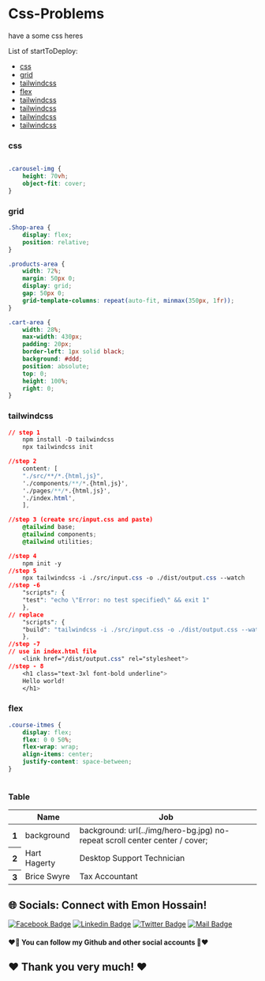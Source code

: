 # Css-Problems
have a some css heres


List of startToDeploy:

- [css](#css)
- [grid](#grid)
- [tailwindcss](#tailwindcss)
- [flex](#flex)
- [tailwindcss](#tailwindcss)
- [tailwindcss](#tailwindcss)
- [tailwindcss](#tailwindcss)
- [tailwindcss](#tailwindcss)


### css

```css

.carousel-img {
    height: 70vh;
    object-fit: cover;
}


```
        
### grid

```css
.Shop-area {
    display: flex;
    position: relative;
}

.products-area {
    width: 72%;
    margin: 50px 0;
    display: grid;
    gap: 50px 0;
    grid-template-columns: repeat(auto-fit, minmax(350px, 1fr));
}

.cart-area {
    width: 28%;
    max-width: 430px;
    padding: 20px;
    border-left: 1px solid black;
    background: #ddd;
    position: absolute;
    top: 0;
    height: 100%;
    right: 0;
}

```

### tailwindcss

```css
// step 1 
    npm install -D tailwindcss
    npx tailwindcss init

//step 2
    content: [
    "./src/**/*.{html,js}",
    './components/**/*.{html,js}',
    './pages/**/*.{html,js}',
    './index.html',
    ],

//step 3 (create src/input.css and paste)
    @tailwind base;
    @tailwind components;
    @tailwind utilities;

//step 4
    npm init -y
//step 5
    npx tailwindcss -i ./src/input.css -o ./dist/output.css --watch
//step -6
    "scripts": {
    "test": "echo \"Error: no test specified\" && exit 1"
    },
// replace
    "scripts": {
    "build": "tailwindcss -i ./src/input.css -o ./dist/output.css --watch"
    },
//step -7
// use in index.html file
    <link href="/dist/output.css" rel="stylesheet">
//step - 8
    <h1 class="text-3xl font-bold underline">
    Hello world!
    </h1>

```

### flex

```css
.course-itmes {
    display: flex;
    flex: 0 0 50%;
    flex-wrap: wrap;
    align-items: center;
    justify-content: space-between;
}
   

```





### Table
<div class="overflow-x-auto">
  <table class="table w-full">
    <!-- head -->
    <thead>
      <tr>
        <th></th>
        <th>Name</th>
        <th>Job</th>
      </tr>
    </thead>
    <tbody>
      <!-- row 1 -->
      <tr>
        <th>1</th>
        <td>background</td>
        <td>background: url(../img/hero-bg.jpg) no-repeat scroll center center / cover;</td>
      </tr>
      <!-- row 2 -->
      <tr>
        <th>2</th>
        <td>Hart Hagerty</td>
        <td>Desktop Support Technician</td>
      </tr>
      <!-- row 3 -->
      <tr>
        <th>3</th>
        <td>Brice Swyre</td>
        <td>Tax Accountant</td>
      </tr>
    </tbody>
  </table>
</div>



## 🌐 Socials: Connect with Emon Hossain!

[![Facebook Badge](https://img.shields.io/badge/Facebook-1877F2?style=for-the-badge&logo=facebook&logoColor=white)](https://fb.com/emonhossain6) [![Linkedin Badge](https://img.shields.io/badge/LinkedIn-0077B5?style=for-the-badge&logo=linkedin&logoColor=white)](https://www.linkedin.com/in/emon007iu/) [![Twitter Badge](https://img.shields.io/badge/Twitter-1DA1F2?style=for-the-badge&logo=twitter&logoColor=white)](https://twitter.com/@emon_hossain7) [![Mail Badge](https://img.shields.io/badge/Gmail-D14836?style=for-the-badge&logo=gmail&logoColor=white)](mailto:emon.hossain.wd@gmail.com)

<h4>❤️🤔 You can follow my Github and other social accounts 🤔❤️</h4>
<h2>❤️ Thank you very much! ❤️</h2>
